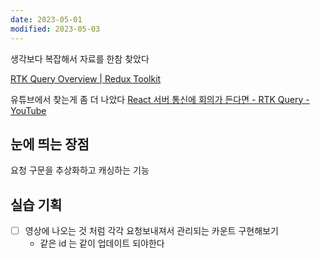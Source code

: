```yaml
---
date: 2023-05-01
modified: 2023-05-03
---
```


생각보다 복잡해서 자료를 한참 찾았다

[RTK Query Overview | Redux Toolkit](https://redux-toolkit.js.org/rtk-query/overview)

유튜브에서 찾는게 좀 더 나았다
[React 서버 통신에 회의가 든다면 - RTK Query - YouTube](https://www.youtube.com/watch?v=pnpO3o8mLBU&t=1517s)

## 눈에 띄는 장점

요청 구문을 추상화하고 캐싱하는 기능

## 실습 기획

- [ ] 영상에 나오는 것 처럼 각각 요청보내져서 관리되는 카운트 구현해보기
  - 같은 id 는 같이 업데이트 되야한다
